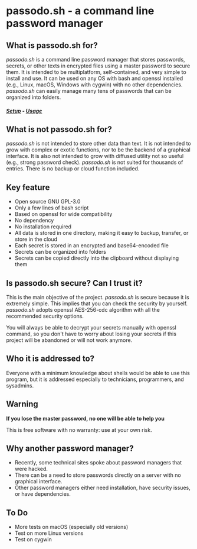 # passodo.sh - a command line password manager
## What is passodo.sh for?
*passodo.sh* is a command line password manager that stores passwords, secrets, or other texts in encrypted files using a master password to secure them. It is intended to be multiplatform, self-contained, and very simple to install and use. It can be used on any OS with bash and openssl installed (e.g., Linux, macOS, Windows with cygwin) with no other dependencies. *passodo.sh* can easily manage many tens of passwords that can be organized into folders.

##### [Setup](https://github.com/brujo71/passodo.sh/blob/main/SETUP.md) - [Usage](https://github.com/brujo71/passodo.sh/blob/main/USAGE.md) 

## What is not passodo.sh for?
*passodo.sh* is not intended to store other data than text. It is not intended to grow with complex or exotic functions, nor to be the backend of a graphical interface. It is also not intended to grow with diffused utility not so useful (e.g., strong password check). *passodo.sh* is not suited for thousands of entries. There is no backup or cloud function included.

## Key feature
- Open source GNU GPL-3.0
- Only a few lines of bash script
- Based on openssl for wide compatibility
- No dependency
- No installation required
- All data is stored in one directory, making it easy to backup, transfer, or store in the cloud
- Each secret is stored in an encrypted and base64-encoded file
- Secrets can be organized into folders
- Secrets can be copied directly into the clipboard without displaying them


## Is passodo.sh secure? Can I trust it?
This is the main objective of the project. *passodo.sh* is secure because it is extremely simple.
This implies that you can check the security by yourself. *passodo.sh* adopts openssl AES-256-cdc algorithm 
with all the recommended security options. 

You will always be able to decrypt your secrets manually with openssl command, so you don't have to worry about
losing your secrets if this project will be abandoned or will not work anymore.

## Who it is addressed to?
Everyone with a minimum knowledge about shells would be able to use this program, 
but it is addressed especially to technicians, programmers, and sysadmins.

## Warning
**If you lose the master password, no one will be able to help you**

This is free software with no warranty: use at your own risk.

## Why another password manager?
- Recently, some technical sites spoke about password managers that were hacked.
- There can be a need to store passwords directly on a server with no graphical interface.
- Other password managers either need installation, have security issues, or have dependencies.

## To Do
- More tests on macOS (especially old versions)
- Test on more Linux versions
- Test on cygwin

